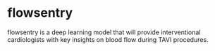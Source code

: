 # flowsentry
flowsentry is a deep learning model that will provide interventional cardiologists with key insights on blood flow during TAVI procedures.
